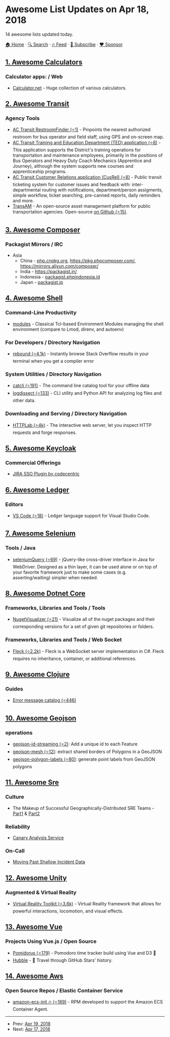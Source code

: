 # Awesome List Updates on Apr 18, 2018

14 awesome lists updated today.

[🏠 Home](/README.md) · [🔍 Search](https://www.trackawesomelist.com/search/) · [🔥 Feed](https://www.trackawesomelist.com/rss.xml) · [📮 Subscribe](https://trackawesomelist.us17.list-manage.com/subscribe?u=d2f0117aa829c83a63ec63c2f&id=36a103854c) · [❤️  Sponsor](https://github.com/sponsors/theowenyoung)



## [1. Awesome Calculators](/content/xxczaki/awesome-calculators/README.md)

### Calculator apps: / Web

*   [Calculator.net](http://www.calculator.net/) - Huge collection of various calculators.

## [2. Awesome Transit](/content/CUTR-at-USF/awesome-transit/README.md)

### Agency Tools

*   [AC Transit RestroomFinder (⭐1)](https://github.com/actransitorg/ACTransit.RestroomFinder) - Pinpoints the nearest authorized restroom for bus operator and field staff, using GPS and on-screen map.
*   [AC Transit Training and Education Department (TED) application (⭐8)](https://github.com/actransitorg/ACTransit.Training) - This application supports the District's training operations for transportation and maintenance employees, primarily in the positions of Bus Operators and Heavy Duty Coach Mechanics (Apprentice and Journey), although the system supports new courses and apprenticeship programs.
*   [AC Transit Customer Relations application (CusRel) (⭐8)](https://github.com/actransitorg/ACTransit.CusRel) - Public transit ticketing system for customer issues and feedback with: inter-departmental routing with notifications, department/person assigments, simple workflow, ticket searching, pre-canned reports, daily reminders and more.
*   [TransAM](http://camsys.software/products/transam) - An open-source asset management platform for public transportation agencies.  Open-source [on Github (⭐15)](https://github.com/camsys/transam_core).

## [3. Awesome Composer](/content/jakoch/awesome-composer/README.md)

### Packagist Mirrors / IRC

*   Asia
    *   China - [php.cnpkg.org](https://php.cnpkg.org), <https://pkg.phpcomposer.com/>, <https://mirrors.aliyun.com/composer/>
    *   India - <https://packagist.in/>
    *   Indonesia - [packagist.phpindonesia.id](https://packagist.phpindonesia.id)
    *   Japan - [packagist.jp](https://packagist.jp)

## [4. Awesome Shell](/content/alebcay/awesome-shell/README.md)

### Command-Line Productivity

*   [modules](http://modules.sourceforge.net/) - Classical Tcl-based Environment Modules managing the shell environment (compare to Lmod, direnv, and autoenv)

### For Developers / Directory Navigation

*   [rebound (⭐4.1k)](https://github.com/shobrook/rebound) - Instantly browse Stack Overflow results in your terminal when you get a compiler error

### System Utilities / Directory Navigation

*   [catcli (⭐191)](https://github.com/deadc0de6/catcli) -  The command line catalog tool for your offline data
*   [logdissect (⭐133)](https://github.com/dogoncouch/logdissect) - CLI utility and Python API for analyzing log files and other data.

### Downloading and Serving / Directory Navigation

*   [HTTPLab (⭐4k)](https://github.com/gchaincl/httplab) - The interactive web server, let you inspect HTTP requests and forge responses.

## [5. Awesome Keycloak](/content/thomasdarimont/awesome-keycloak/README.md)

### Commercial Offerings

*   [JIRA SSO Plugin by codecentric](https://marketplace.atlassian.com/plugins/de.codecentric.atlassian.oidc.jira-oidc-plugin/server/overview)

## [6. Awesome Ledger](/content/sfischer13/awesome-ledger/README.md)

### Editors

*   [VS Code (⭐18)](https://github.com/mariosangiorgio/vscode-ledger) - Ledger language support for Visual Studio Code.

## [7. Awesome Selenium](/content/christian-bromann/awesome-selenium/README.md)

### Tools / Java

*   [seleniumQuery (⭐69)](https://github.com/seleniumQuery/seleniumQuery) - jQuery-like cross-driver interface in Java for WebDriver. Designed as a thin layer, it can be used alone or on top of your favorite framework just to make some cases (e.g. asserting/waiting) simpler when needed.

## [8. Awesome Dotnet Core](/content/thangchung/awesome-dotnet-core/README.md)

### Frameworks, Libraries and Tools / Tools

*   [NugetVisualizer (⭐21)](https://github.com/sepharg/NugetVisualizer) - Visualize all of the nuget packages and their corresponding versions for a set of given git repositories or folders.

### Frameworks, Libraries and Tools / Web Socket

*   [Fleck (⭐2.2k)](https://github.com/statianzo/Fleck) - Fleck is a WebSocket server implementation in C#. Fleck requires no inheritance, container, or additional references.

## [9. Awesome Clojure](/content/razum2um/awesome-clojure/README.md)

### Guides

*   [Error message catalog (⭐446)](https://github.com/yogthos/clojure-error-message-catalog)

## [10. Awesome Geojson](/content/tmcw/awesome-geojson/README.md)

### operations

*   [geojson-id-streaming (⭐2)](https://github.com/andrewharvey/geojson-id-streaming): Add a unique id to each Feature
*   [geojson-mesh (⭐12)](https://github.com/andrewharvey/geojson-mesh): extract shared borders of Polygons in a GeoJSON
*   [geojson-polygon-labels (⭐80)](https://github.com/andrewharvey/geojson-polygon-labels): generate point labels from GeoJSON polygons

## [11. Awesome Sre](/content/dastergon/awesome-sre/README.md)

### Culture

*   The Makeup of Successful Geographically-Distributed SRE Teams - [Part1](https://engineering.linkedin.com/blog/2018/03/the-makeup-of-successful-geographically-distributed-sre-teams--p) & [Part2](https://engineering.linkedin.com/blog/2018/03/the-makeup-of-successful-geographically-distributed-sre-teams--p0)

### Reliability

*   [Canary Analysis Service](https://queue.acm.org/detail.cfm?id=3194655)

### On-Call

*   [Moving Past Shallow Incident Data](http://www.adaptivecapacitylabs.com/blog/2018/03/23/moving-past-shallow-incident-data/)

## [12. Awesome Unity](/content/RyanNielson/awesome-unity/README.md)

### Augmented & Virtual Reality

*   [Virtual Reality Toolkit (⭐3.6k)](http://github.com/thestonefox/vrtk) - Virtual Reality framework that allows for powerful interactions, locomotion, and visual effects.

## [13. Awesome Vue](/content/vuejs/awesome-vue/README.md)

### Projects Using Vue.js / Open Source

*   [Pomidorus (⭐179)](https://github.com/tatyshev/pomidorus) - Pomodoro time tracker build using Vue and D3 🍅
*   [Hubble](https://hubble.js.org) - :telescope: Travel through GitHub Stars' history.

## [14. Awesome Aws](/content/donnemartin/awesome-aws/README.md)

### Open Source Repos / Elastic Container Service

*   [amazon-ecs-init :fire: (⭐189)](https://github.com/aws/amazon-ecs-init) - RPM developed to support the Amazon ECS Container Agent.

---

- Prev: [Apr 19, 2018](/content/2018/04/19/README.md)
- Next: [Apr 17, 2018](/content/2018/04/17/README.md)